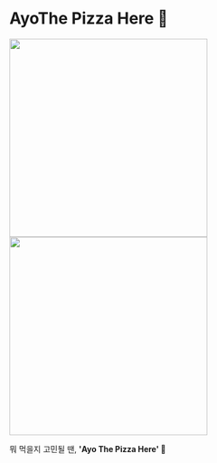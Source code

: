 # AyoThe Pizza Here 🍕

<img src="https://user-images.githubusercontent.com/67637706/168222982-d2c9a589-e065-4d0d-9469-69f700faecdf.png" width="350px"><img src="https://user-images.githubusercontent.com/67637706/168223105-e2eebc7f-ba63-4f63-82c9-f6e876b08efd.png" width="350px">

뭐 먹을지 고민될 땐, **'Ayo The Pizza Here' 🤩**